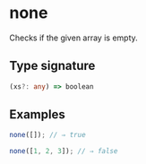 # none

Checks if the given array is empty.

## Type signature

<!-- prettier-ignore-start -->
```typescript
(xs?: any) => boolean
```
<!-- prettier-ignore-end -->

## Examples

<!-- prettier-ignore-start -->
```javascript
none([]); // ⇒ true
```

```javascript
none([1, 2, 3]); // ⇒ false
```
<!-- prettier-ignore-end -->
